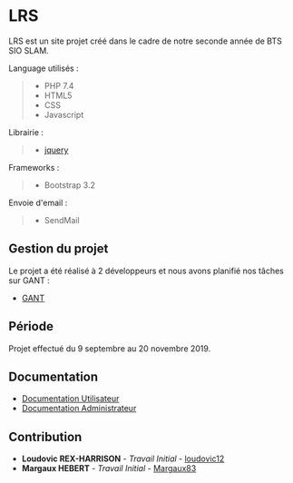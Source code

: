 # LRS

LRS est un site projet créé dans le cadre de notre seconde année de BTS SIO SLAM.

Language utilisés : 
> - PHP 7.4
> - HTML5
> - CSS
> - Javascript

Librairie :
> - [jquery](https://github.com/jquery/jquery)

Frameworks :
> - Bootstrap 3.2

Envoie d'email : 
> - SendMail

## Gestion du projet

Le projet a été réalisé à 2 développeurs et nous avons planifié nos tâches sur GANT :
- [GANT](https://github.com/loudovic12/LRS/blob/master/gant/projet-web-gantt.gan)

## Période

Projet effectué du 9 septembre au 20 novembre 2019.

## Documentation
- [Documentation Utilisateur](https://github.com/loudovic12/LRS/blob/master/documentation/Documentation%20lrs%20utilisateur.pdf)
- [Documentation Administrateur](https://github.com/loudovic12/LRS/blob/master/documentation/Documentation%20lrs%20d%C3%A9veloppeur.pdf)

## Contribution
* **Loudovic REX-HARRISON** - *Travail Initial* - [loudovic12](https://github.com/loudovic12)
* **Margaux HEBERT** - *Travail Initial* - [Margaux83](https://github.com/Margaux83)
